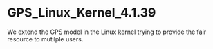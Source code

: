 # GPS_Linux_Kernel_4.1.39
We extend the GPS model in the Linux kernel trying to provide the fair resource to mutilple users.
